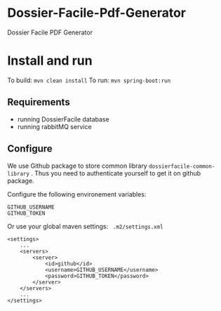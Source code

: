 # Dossier-Facile-Pdf-Generator
Dossier Facile PDF Generator


# Install and run

To build: `mvn clean install`
To run: `mvn spring-boot:run `

## Requirements
- running DossierFacile database
- running rabbitMQ service

## Configure

We use Github package to store common library `dossierfacile-common-library` .
Thus you need to authenticate yourself to get it on github package.

Configure the following environement variables: 
```
GITHUB_USERNAME
GITHUB_TOKEN
```
Or use your global maven settings: <code> .m2/settings.xml</code>
```
<settings>
    ...
    <servers>
        <server>
            <id>github</id>
            <username>GITHUB_USERNAME</username>
            <password>GITHUB_TOKEN</password>
        </server>
    </servers>
    ...
</settings>
```